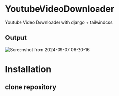 # YoutubeVideoDownloader
Youtube Video Downloader with django + tailwindcss

## Output 
![Screenshot from 2024-09-07 06-20-16](https://github.com/user-attachments/assets/2657b7a7-af86-465f-a100-70e37e3dd447)

# Installation 
## clone repository
``` bash
